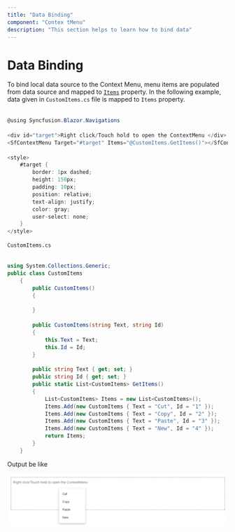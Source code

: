 ```yaml
---
title: "Data Binding"
component: "Contex tMenu"
description: "This section helps to learn how to bind data"
---
```


# Data Binding

To bind local data source to the Context Menu, menu items are populated from data source and mapped to [`Items`](https://help.syncfusion.com/cr/blazor/Syncfusion.Blazor~Syncfusion.Blazor.Navigations.SfContextMenu~Items.html) property. In the following example, data given in `CustomItems.cs` file is mapped to `Items` property.

```csharp

@using Syncfusion.Blazor.Navigations

<div id="target">Right click/Touch hold to open the ContextMenu </div>
<SfContextMenu Target="#target" Items="@CustomItems.GetItems()"></SfContextMenu>

<style>
    #target {
        border: 1px dashed;
        height: 150px;
        padding: 10px;
        position: relative;
        text-align: justify;
        color: gray;
        user-select: none;
    }
</style>

```

`CustomItems.cs`

```csharp

using System.Collections.Generic;
public class CustomItems
    {
        public CustomItems()
        {

        }

        public CustomItems(string Text, string Id)
        {
            this.Text = Text;
            this.Id = Id;
        }

        public string Text { get; set; }
        public string Id { get; set; }
        public static List<CustomItems> GetItems()
        {
            List<CustomItems> Items = new List<CustomItems>();
            Items.Add(new CustomItems { Text = "Cut", Id = "1" });
            Items.Add(new CustomItems { Text = "Copy", Id = "2" });
            Items.Add(new CustomItems { Text = "Paste", Id = "3" });
            Items.Add(new CustomItems { Text = "New", Id = "4" });
            return Items;
        }
    }

```

Output be like

![Context Menu Sample](./../images/cm-databinding.png)